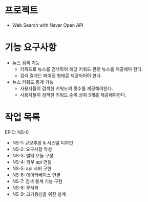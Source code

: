 # 프로젝트
- Web Search with Naver Open API

# 기능 요구사항
- 뉴스 검색 기능
  - 키워드로 뉴스를 검색하여 해당 키워드 관련 뉴스를 제공해야 한다.
  - 검색 결과는 페이징 형태로 제공되어야 한다.
- 뉴스 키워드 통계 기능
  - 사용자들이 검색한 키워드의 횟수를 제공해야한다.
  - 사용자들이 검색한 키워드 순위 상위 5개를 제공해야한다.

# 작업 목록
EPIC: NS-0
- NS-1: 규모추정 & 시스템 디자인
- NS-2: 요구사항 작성
- NS-3: 멀티 모듈 구성
- NS-4: 외부 api 연동
- NS-5: api 서버 구현
- NS-6: 데이터베이스 연결
- NS-7: 검색 통계 기능 구현
- NS-8: 문서화
- NS-9: 고가용성을 위한 설계